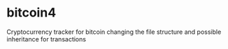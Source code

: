 # bitcoin4
Cryptocurrency tracker for bitcoin
changing the file structure and possible inheritance for transactions
